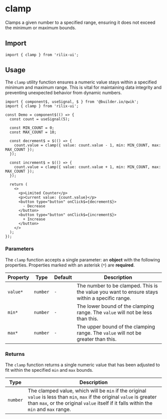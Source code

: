 # clamp

Clamps a given number to a specified range, ensuring it does not exceed the minimum or maximum bounds.

## Import

```tsx
import { clamp } from 'rilix-ui';
```

## Usage

The `clamp` utility function ensures a numeric value stays within a specified minimum and maximum range. This is vital for maintaining data integrity and preventing unexpected behavior from dynamic numbers.

```tsx
import { component$, useSignal, $ } from '@builder.io/qwik';
import { clamp } from 'rilix-ui';

const Demo = component$(() => {
  const count = useSignal(5);

  const MIN_COUNT = 0;
  const MAX_COUNT = 10;

  const decrement$ = $(() => {
    count.value = clamp({ value: count.value - 1, min: MIN_COUNT, max: MAX_COUNT });
  });

  const increment$ = $(() => {
    count.value = clamp({ value: count.value + 1, min: MIN_COUNT, max: MAX_COUNT });
  });

  return (
    <>
      <p>Limited Counter</p>
      <p>Current value: {count.value}</p>
      <button type="button" onClick$={decrement$}>
        - Decrease
      </button>
      <button type="button" onClick$={increment$}>
        + Increase
      </button>
    </>
  );
});
```

### Parameters

The `clamp` function accepts a single parameter: an **object** with the following properties. Properties marked with an asterisk (`*`) are **required**.

| Property | Type     | Default | Description                                                                                   |
| -------- | -------- | ------- | --------------------------------------------------------------------------------------------- |
| `value*` | `number` | `-`     | The number to be clamped. This is the value you want to ensure stays within a specific range. |
| `min*`   | `number` | `-`     | The lower bound of the clamping range. The `value` will not be less than this.                |
| `max*`   | `number` | `-`     | The upper bound of the clamping range. The `value` will not be greater than this.             |

### Returns

The `clamp` function returns a single numeric value that has been adjusted to fit within the specified `min` and `max` bounds.

| Type     | Description                                                                                                                                                                                                          |
| -------- | -------------------------------------------------------------------------------------------------------------------------------------------------------------------------------------------------------------------- |
| `number` | The clamped value, which will be `min` if the original `value` is less than `min`, `max` if the original `value` is greater than `max`, or the original `value` itself if it falls within the `min` and `max` range. |
